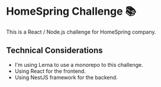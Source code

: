 # HomeSpring Challenge 📚
This is a React / Node.js challenge for HomeSpring company.

## Technical Considerations
- I'm using Lerna to use a monorepo to this challenge.
- Using React for the frontend.
- Using NestJS framework for the backend.
